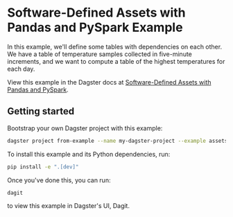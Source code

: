 # Software-Defined Assets with Pandas and PySpark Example

In this example, we'll define some tables with dependencies on each other. We have a table of temperature samples collected in five-minute increments, and we want to compute a table of the highest temperatures for each day.

View this example in the Dagster docs at [Software-Defined Assets with Pandas and PySpark](https://docs.dagster.io/guides/dagster/software-defined-assets).


## Getting started

Bootstrap your own Dagster project with this example:

```bash
dagster project from-example --name my-dagster-project --example assets_pandas_pyspark
```

To install this example and its Python dependencies, run:

```bash
pip install -e ".[dev]"
```

Once you've done this, you can run:

```
dagit
```

to view this example in Dagster's UI, Dagit.